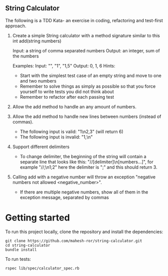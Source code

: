 ## String Calculator
The following is a TDD Kata- an exercise in coding, refactoring and test-first approach.

1. Create a simple String calculator with a method signature similar to this
    int add(string numbers)

    Input: a string of comma separated numbers
    Output: an integer, sum of the numbers
    
    Examples:
    Input: "", "1", "1,5"
    Output: 0, 1, 6
    Hints:
  
    - Start with the simplest test case of an empty string and move to one and two numbers
    - Remember to solve things as simply as possible so that you force yourself to write tests you did not think about
    - Remember to refactor after each passing test
    

2. Allow the add method to handle an any amount of numbers.


3. Allow the add method to handle new lines between numbers (instead of commas).
    - The following input is valid: "1\n2,3" (will return 6)
    - The following input is invalid: "1,\n"

  
4. Support different delimiters
    - To change delimiter, the beginning of the string will contain a separate line that looks like this: "//[delimiter]\n[numbers…]", for example "//;\n1;2" here the delimiter is ";" and this should return 3.


5. Calling add with a negative number will throw an exception "negative numbers not allowed <negative_number>".
    - If there are multiple negative numbers, show all of them in the exception message, separated by commas



# Getting started
To run this project locally, clone the repository and install the dependencies: 
```
git clone https://github.com/mahesh-ror/string-calculator.git
cd string-calculator
bundle install
```

To run tests:
```
rspec lib/spec/calculator_spec.rb
```
